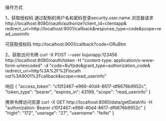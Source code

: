 操作方式

1，获取授权码
通过配制的用户名和密码登录security.user.name
浏览器请求
http://localhost:8080/oauth/authorize?client_id=clientapp&
redirect_uri=http://localhost:9001/callback&response_type=code&scope=read_userinfo

可获取授权码
http://localhost:9001/callback?code=ORuBtm

2，获取访问令牌
curl -X POST 
--user liujunapp:123456 http://localhost:8080/oauth/token 
-H "content-type: application/x-www-form-urlencoded" 
-d "code=8uYpdo&grant_type=authorization_code&
redirect_uri=http%3A%2F%2Flocalh ost%3A9001%2Fcallback&scope=read_userinfo"

响应
{
    "access_token": "c10f2467-e966-40d4-8617-df6676b9952c",
    "token_type": "bearer",
    "expires_in": 43199,
    "scope": "read_userinfo"
}

携带令牌访问资源
curl -X GET http://localhost:8080/data/getDataInfo -H "authorization: Bearer c10f2467-e966-40d4-8617-df6676b9952c"
{
    "hight": "172",
    "userage": "27",
    "username": "feifei"
}